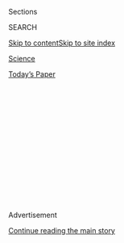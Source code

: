 <div id="app">

<div>

<div>

<div>

<div class="NYTAppHideMasthead css-1q2w90k e1suatyy0">

<div class="section css-ui9rw0 e1suatyy2">

<div class="css-eph4ug er09x8g0">

<div class="css-6n7j50">

</div>

<span class="css-1dv1kvn">Sections</span>

<div class="css-10488qs">

<span class="css-1dv1kvn">SEARCH</span>

</div>

[Skip to content](#site-content)[Skip to site
index](#site-index)

</div>

<div id="masthead-section-label" class="css-1wr3we4 eaxe0e00">

[Science](https://www.nytimes.com/section/science)

</div>

<div class="css-10698na e1huz5gh0">

</div>

</div>

<div id="masthead-bar-one" class="section hasLinks css-15hmgas e1csuq9d3">

<div class="css-uqyvli e1csuq9d0">

</div>

<div class="css-1uqjmks e1csuq9d1">

</div>

<div class="css-9e9ivx">

[](https://myaccount.nytimes.com/auth/login?response_type=cookie&client_id=vi)

</div>

<div class="css-1bvtpon e1csuq9d2">

[Today’s
Paper](https://www.nytimes.com/section/todayspaper)

</div>

</div>

</div>

</div>

<div data-aria-hidden="false">

<div id="site-content" data-role="main">

<div>

<div class="css-1aor85t" style="opacity:0.000000001;z-index:-1;visibility:hidden">

<div class="css-1hqnpie">

<div class="css-epjblv">

<span class="css-17xtcya">[Science](/section/science)</span><span class="css-x15j1o">|</span><span class="css-fwqvlz">North
Korea Will Have the Skills to Make a Nuclear Warhead by 2020, Experts
Say</span>

</div>

<div class="css-k008qs">

<div class="css-1iwv8en">

<span class="css-18z7m18"></span>

<div>

</div>

</div>

<span class="css-1n6z4y">https://nyti.ms/2csf2wB</span>

<div class="css-1705lsu">

<div class="css-4xjgmj">

<div class="css-4skfbu" data-role="toolbar" data-aria-label="Social Media Share buttons, Save button, and Comments Panel with current comment count" data-testid="share-tools">

  - 
  - 
  - 
  - 
    
    <div class="css-6n7j50">
    
    </div>

  - 

</div>

</div>

</div>

</div>

</div>

</div>

<div class="css-13pd83m">

</div>

<div id="top-wrapper" class="css-1sy8kpn">

<div id="top-slug" class="css-l9onyx">

Advertisement

</div>

[Continue reading the main
story](#after-top)

<div class="ad top-wrapper" style="text-align:center;height:100%;display:block;min-height:250px">

<div id="top" class="place-ad" data-position="top" data-size-key="top">

</div>

</div>

<div id="after-top">

</div>

</div>

<div id="sponsor-wrapper" class="css-1hyfx7x">

<div id="sponsor-slug" class="css-19vbshk">

Supported by

</div>

[Continue reading the main
story](#after-sponsor)

<div id="sponsor" class="ad sponsor-wrapper" style="text-align:center;height:100%;display:block">

</div>

<div id="after-sponsor">

</div>

</div>

<div class="css-1vkm6nb ehdk2mb0">

# North Korea Will Have the Skills to Make a Nuclear Warhead by 2020, Experts Say

</div>

<div class="css-79elbk" data-testid="photoviewer-wrapper">

<div class="css-z3e15g" data-testid="photoviewer-wrapper-hidden">

</div>

<div class="css-1a48zt4 ehw59r15" data-testid="photoviewer-children">

![<span class="css-16f3y1r e13ogyst0" data-aria-hidden="true">Missiles
on display a military celebration in Pyongyang, North Korea, in October
2015.</span><span class="css-cnj6d5 e1z0qqy90" itemprop="copyrightHolder"><span class="css-1ly73wi e1tej78p0">Credit...</span><span><span>Korean
Central News Agency, via
Reuters</span></span></span>](https://static01.nyt.com/images/2016/09/10/science/10NUKES/10NUKES-articleLarge.jpg?quality=75&auto=webp&disable=upscale)

</div>

</div>

<div class="css-xt80pu e12qa4dv0">

<div class="css-18e8msd">

<div class="css-vp77d3 epjyd6m0">

<div class="css-1baulvz">

By [<span class="css-1baulvz last-byline" itemprop="name">William J.
Broad</span>](http://www.nytimes.com/by/william-j-broad)

</div>

</div>

  - Sept. 9,
    2016

  - 
    
    <div class="css-4xjgmj">
    
    <div class="css-d8bdto" data-role="toolbar" data-aria-label="Social Media Share buttons, Save button, and Comments Panel with current comment count" data-testid="share-tools">
    
      - 
      - 
      - 
      - 
        
        <div class="css-6n7j50">
        
        </div>
    
      - 
    
    </div>
    
    </div>

</div>

</div>

<div class="section meteredContent css-1r7ky0e" name="articleBody" itemprop="articleBody">

<div class="css-1fanzo5 StoryBodyCompanionColumn">

<div class="css-53u6y8">

North Korea’s fifth nuclear test is ominous not only because the country
is slowly mastering atomic weaponry, but because it is making headway in
developing missiles that could hurl nuclear warheads halfway around the
globe, threatening Washington and New York City.

The reclusive, hostile nation has been rushing to perfect missiles that
are small, fast, light and surprisingly advanced, according to analysts
and military officials. This spring and summer, Pyongyang successfully
tested some of these missiles, while earlier efforts had fizzled or
failed.

“They’ve greatly increased the tempo of their testing — in a way,
showing off their capabilities, showing us images of ground tests they
could have kept hidden,” [John
Schilling](http://38north.org/author/john-schilling/), an aerospace
engineer and expert on North Korea’s missile program, said in an
interview on Friday. “This isn’t something that can be ignored anymore.
It’s going to be a high priority for the next president.”

Military experts say that by 2020, Pyongyang will most likely have the
skills to make a reliable intercontinental ballistic missile topped by a
nuclear warhead. They also expect that by then North Korea may have
accumulated enough nuclear material to build up to 100 warheads.

</div>

</div>

<div class="css-1fanzo5 StoryBodyCompanionColumn">

<div class="css-53u6y8">

Siegfried S. Hecker, a Stanford professor who has traveled to North
Korea and who formerly directed the Los Alamos weapons lab in New
Mexico, the birthplace of the atomic bomb, said North Korea’s progress
in missile and nuclear development signals that it has gone from seeing
unconventional weapons as bargaining chips to “deciding they need a
nuclear weapons fighting force.”

The Pentagon warned Congress [in a
report](http://www.defense.gov/Portals/1/Documents/pubs/Military_and_Security_Developments_Involving_the_Democratic_Peoples_Republic_of_Korea_2015.PDF "The Pentagon report to Congress")
earlier this year that one of Pyongyang’s latest missiles, if perfected,
“would be capable of reaching much of the continental United States.”

In congressional testimony, American officials have provided more
details. Intelligence analysts, they say, now judge that North Korea can
miniaturize a nuclear weapon, place it atop a missile and fire it at the
United States — though the odds of a successful nuclear strike are seen
as low.

Adm. Samuel J. Locklear III, head of the Pacific Command, last year
summed up the deep concern. “All the indications are that we have to be
prepared to defend the homeland,” [he
told](http://www.pacom.mil/Media/Speeches-Testimony/Article/585392/transcript-senate-armed-services-committee-hearing-on-the-us-pacific-command-us/ "A transcript of the Senate hearing")
the Senate Armed Services Committee.

North Korea’s own claims about its nuclear capacities are generally
viewed with extreme skepticism. The state, led by an erratic, young
leader, Kim Jong-un, is notorious for blustering propaganda, fake photos
and outright lies.

</div>

</div>

<div class="css-1fanzo5 StoryBodyCompanionColumn">

<div class="css-53u6y8">

So private analysts and United States intelligence officials have in
recent years tracked the country’s progress by studying carefully vetted
imagery from satellites, and from North Korea itself, of the growing
number of missile firings and engine tests. The experts track how far
and fast the missiles travel, and the color of their plumes. Recently,
one set of plumes became much cleaner, indicating the successful use of
advanced propellants, analysts reported.

North Korea is an impoverished nation whose sophisticated missile
program has been built with Cold War-era Russian technology as well as
the expertise of Russian engineers who moved there in the early 1990s
looking for lucrative work after the Soviet Union fell apart, rocket
experts and intelligence analysts say.

The Soviet Union, if poor in consumer goods, inaugurated the space age
in dazzling firsts. Eventually, the United States caught up and won the
race, landing astronauts on the moon. As it turns out, Russia’s rocket
engines were far more innovative than those the Americans used.

Jeffrey Lewis, a North Korea specialist at the [Middlebury Institute for
International Studies at Monterey](http://www.miis.edu/), in California,
recently noted the grim implications of a test-firing on land that
featured the debut of a powerful new engine.

“That means that, rather than simply hitting the West Coast, an
operational North Korean ICBM could probably reach targets throughout
the United States, including Washington, D.C.,” [he
wrote](http://www.armscontrolwonk.com/archive/1201278/north-korea-tests-a-fancy-new-rocket-engine/ "The blog of Dr. Lewis")in
a blog.

Pyongyang obtained its first wave of Russian rocket technology in the
1980s, giving it an ability to make Scuds, short-range missiles with
engines that burn kerosene and emit smoky exhaust. Soon, the collapse of
the Soviet rocket industry brought North Korea a second wave of far more
potent technology.

The collapse began late in the Cold War as arms agreements led to deep
cuts in both Soviet and American nuclear forces. It accelerated when
Russia was unable to create a private industry for putting commercial
satellites into orbit. Soon, impoverished rocket designers were fleeing
Russia.

</div>

</div>

<div class="css-1fanzo5 StoryBodyCompanionColumn">

<div class="css-53u6y8">

In one incident in late 1992, officials at a Moscow airport blocked a
group of nearly two dozen missile experts, along with their wives and
children, from traveling to Pyongyang, the North Korean capital. “I have
always believed that our work is the most important,” Yuri Bessarabov,
one of the rocket scientists, told Moscow News. “But it has turned out
that we are unnecessary.”

By the time President Obama took office, in January 2009, Pyongyang had
deployed hundreds of short- and medium-range missiles that used motors
of Russian design, and had exported hundreds of the weapons armed with
conventional warheads to countries including Egypt, Iran and Syria.
Typically, the countries bought Scuds.

At this time, North Korea was also developing the new generation of
missiles powered by a much more advanced engine. Western intelligence
analysts were alarmed to discover that the new engine derived from the
R-27, a compact missile made for Soviet submarines that had carried a
nuclear warhead. Its creator was the Makeyev Design Bureau, an
industrial complex in the Ural Mountains whose rogue experts had been
detained at the Moscow airport.

The engine jacked up heat, thrust and range, outpacing the Scud motor.
And its propellants were more energetic than the old kerosene fuels.
They were hypergolic. That meant the ingredients, when mixed, ignited
spontaneously in powerful blasts. They made the smoky kerosene look
archaic.

The engine was being developed to power a new missile known as the
Musudan, named after Pyongyang’s main launching site. The greater thrust
of its single engine translated into greater range. Analysts warned that
the missile’s warhead might fly for up to 2,400 miles — far enough to
hit the American base at Guam but shy of the minimum intercontinental
range of 3,400 miles.

At a military parade in late 2010, Pyongyang unveiled its R-27 spinoff,
giving substance to years of American intelligence warnings. The Musudan
turned out to be 5 feet wide and 40 feet long — remarkably small
compared to North Korea’s large missiles, which military analysis saw as
sitting ducks.

The smaller missiles displayed that day were transported on trucks and
could be hauled on country roads through forested regions or kept in
tunnels, making them easy to hide and, as a target, difficult to find
and destroy.

</div>

</div>

<div class="css-1fanzo5 StoryBodyCompanionColumn">

<div class="css-53u6y8">

Pyongyang also used the R-27 engine design as a building block to make
compact missiles that could fire warheads between continents.

The KN-08 missile (Korea North military type 8) was powered by two of
the advanced motors. Analysts said its range was intercontinental and
might send a warhead plummeting down on the West Coast. The KN-14, a
longer version of the KN-08, appeared able, in theory, to send one of
Pyongyang’s nuclear warheads crashing down on Washington, D.C.

Today, the KN-08 and the KN-14 are widely seen as the most threatening
missiles in North Korea’s developing arsenal, especially given the land
test in April of the potent engine that apparently powers them.

Still, experts note that North Korea is years away from deploying a
reliable long-range missile. For instance, it has yet to master the
complex technology needed to protect a nuclear warhead from the searing
heat generated as it plunges from outer space to a fiery re-entry.

Experts also do not see North Korea as being capable anytime soon of
building a much more destructive hydrogen warhead, capable of destroying
large cities.

Still, military officials worry about a day of reckoning.

“The intel community assesses North Korea’s ability to successfully
shoot an ICBM with a nuclear weapon and reach the homeland as low,”
William E. Gortney, commander of North American Aerospace Defense
Command, told a subcommittee of the Senate Armed Services Committee in
April.

Eventually, he added, “we assess that this low probability will
increase,” and the United States will need to invest in better defenses.

Making sure Pyongyang has serious doubts about whether a nuclear strike
would ever succeed, Commander Gortney added, “is absolutely critical.”

</div>

</div>

</div>

<div>

</div>

<div>

</div>

<div>

</div>

<div>

<div id="bottom-wrapper" class="css-1ede5it">

<div id="bottom-slug" class="css-l9onyx">

Advertisement

</div>

[Continue reading the main
story](#after-bottom)

<div id="bottom" class="ad bottom-wrapper" style="text-align:center;height:100%;display:block;min-height:90px">

</div>

<div id="after-bottom">

</div>

</div>

</div>

</div>

</div>

## Site Index

<div>

</div>

## Site Information Navigation

  - [© <span>2020</span> <span>The New York Times
    Company</span>](https://help.nytimes.com/hc/en-us/articles/115014792127-Copyright-notice)

<!-- end list -->

  - [NYTCo](https://www.nytco.com/)
  - [Contact
    Us](https://help.nytimes.com/hc/en-us/articles/115015385887-Contact-Us)
  - [Work with us](https://www.nytco.com/careers/)
  - [Advertise](https://nytmediakit.com/)
  - [T Brand Studio](http://www.tbrandstudio.com/)
  - [Your Ad
    Choices](https://www.nytimes.com/privacy/cookie-policy#how-do-i-manage-trackers)
  - [Privacy](https://www.nytimes.com/privacy)
  - [Terms of
    Service](https://help.nytimes.com/hc/en-us/articles/115014893428-Terms-of-service)
  - [Terms of
    Sale](https://help.nytimes.com/hc/en-us/articles/115014893968-Terms-of-sale)
  - [Site
    Map](https://spiderbites.nytimes.com)
  - [Help](https://help.nytimes.com/hc/en-us)
  - [Subscriptions](https://www.nytimes.com/subscription?campaignId=37WXW)

</div>

</div>

</div>

</div>
